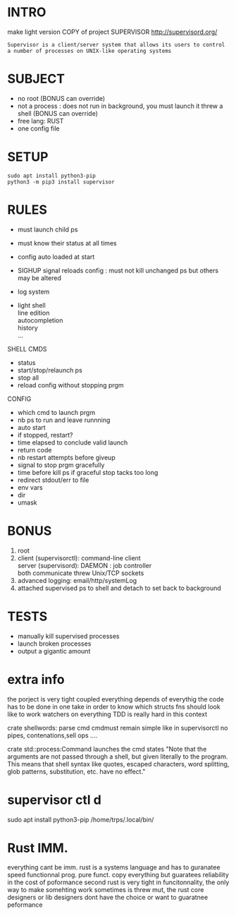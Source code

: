 # INTRO
make light version COPY of project SUPERVISOR http://supervisord.org/

`Supervisor is a client/server system that allows its users to control a number of processes on UNIX-like operating systems`

# SUBJECT
* no root (BONUS can override)
* not a process : does not run in background, you must launch it threw a shell (BONUS can override)
* free lang: RUST
* one config file

# SETUP
```
sudo apt install python3-pip
python3 -m pip3 install supervisor
```

# RULES

* must launch child ps
* must know their status at all times
* config auto loaded at start
* SIGHUP signal reloads config : must not kill unchanged ps but others may be altered
* log system

* light shell
  <br>line edition
  <br>autocompletion
  <br>history
  <br> ...


SHELL CMDS
* status
* start/stop/relaunch ps
* stop all
* reload config without stopping prgm

CONFIG
* which cmd to launch prgm
* nb ps to run and leave runnning
* auto start
* if stopped, restart?
* time elapsed to conclude valid launch
* return code
* nb restart attempts before giveup
* signal to stop prgm gracefully
* time before kill ps if graceful stop tacks too long
* redirect stdout/err to file
* env vars
* dir
* umask

# BONUS
1. root
2. client (supervisorctl): command-line client    
   server (supervisord): DAEMON : job controller
   <br> both communicate threw Unix/TCP sockets
3. advanced logging: email/http/systemLog
4. attached supervised ps to shell and detach to set back to background

# TESTS
* manually kill supervised processes
* launch broken processes
* output a gigantic amount



# extra info 
the porject is very tight coupled 
everything depends of everythig 
the code has to be done in one take in order to know which structs fns should look like to work 
watchers on everything 
TDD is really hard in this context 




crate shellwords: parse cmd
cmdmust remain simple like in supervisorctl
no pipes, contenations,sell ops ....

crate std::process:Command launches the cmd 
states
"Note that the arguments are not passed through a shell, but given literally to the program. This means that shell syntax like quotes, escaped characters, word splitting, glob patterns, substitution, etc. have no effect."

# supervisor ctl d

sudo apt install python3-pip
/home/trps/.local/bin/


# Rust IMM.
everything cant be imm. 
rust is a systems language and has to guranatee speed 
functionnal prog. pure funct. copy everything but guaratees reliability 
in the cost of poformance 
second rust is very tight in funcitonnality, the only way to make somehting work sometimes is threw mut, the rust core designers or lib designers dont have the choice or want to guaratnee peformance 